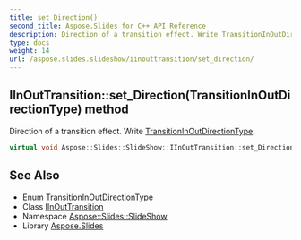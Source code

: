 ```yaml
---
title: set_Direction()
second_title: Aspose.Slides for C++ API Reference
description: Direction of a transition effect. Write TransitionInOutDirectionType.
type: docs
weight: 14
url: /aspose.slides.slideshow/iinouttransition/set_direction/
---
```

## IInOutTransition::set_Direction(TransitionInOutDirectionType) method


Direction of a transition effect. Write [TransitionInOutDirectionType](../../transitioninoutdirectiontype/).

```cpp
virtual void Aspose::Slides::SlideShow::IInOutTransition::set_Direction(TransitionInOutDirectionType value)=0
```

## See Also

* Enum [TransitionInOutDirectionType](../../transitioninoutdirectiontype/)
* Class [IInOutTransition](../)
* Namespace [Aspose::Slides::SlideShow](../../)
* Library [Aspose.Slides](../../../)